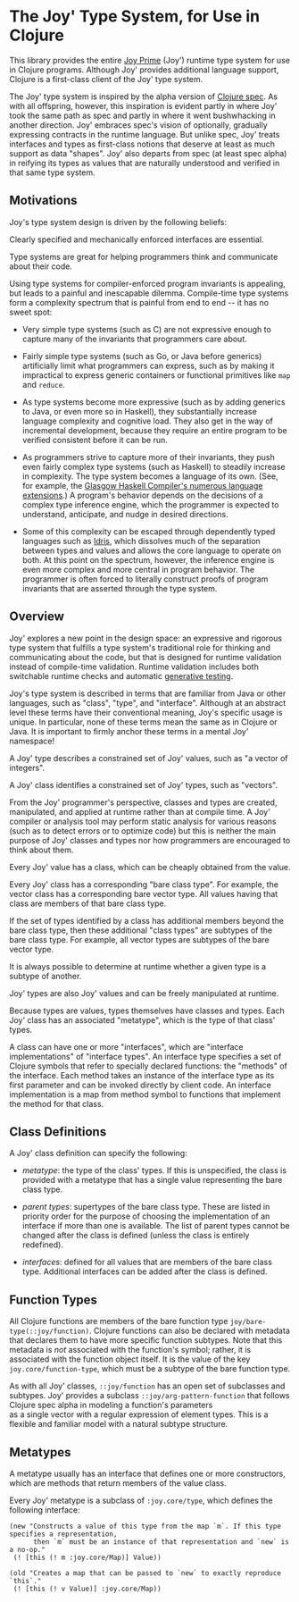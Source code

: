 # The Joy' Type System, for Use in Clojure

This library provides the entire [Joy Prime](https://github.com/joy-prime/joy-prime) (Joy') runtime type system
for use in Clojure programs. Although Joy' provides additional language support, Clojure is a first-class client 
of the Joy' type system. 

The Joy' type system is inspired by the alpha version of [Clojure spec](https://clojure.org/guides/spec).
As with all offspring, however, this inspiration is evident partly in where Joy' took the same path
as spec and partly in where it went bushwhacking in another direction. Joy' 
embraces spec's vision of optionally, gradually expressing contracts in the runtime language. But unlike
spec, Joy' treats interfaces and types as first-class notions that deserve at least as much support as 
data "shapes". Joy' also departs from spec (at least spec alpha) in reifying its types as values
that are naturally understood and verified in that same type system.

## Motivations 

Joy's type system design is driven by the following beliefs:

Clearly specified and mechanically enforced interfaces are essential.

Type systems are great for helping programmers think and communicate about their code.

Using type systems for compiler-enforced program invariants is appealing, but
leads to a painful and inescapable dilemma. Compile-time type systems form a complexity
spectrum that is painful from end to end -- it has no sweet spot:
  
* Very simple type systems (such as C) are not expressive enough to capture
  many of the invariants that programmers care about.
  
* Fairly simple type systems (such as Go, or Java before generics)
  artificially limit what programmers can express, such as by making it impractical to express
  generic containers or functional primitives like `map` and `reduce`.
    
* As type systems become more expressive (such as by adding generics to Java, or even more so in Haskell),
  they substantially increase language complexity and cognitive load. They also get in the way of 
  incremental development, because they require an entire program to be verified consistent before
  it can be run.
    
* As programmers strive to capture more of their invariants, they push even fairly complex type systems 
  (such as Haskell) to steadily increase in complexity. The type system becomes a language of its own.
  (See, for example, the [Glasgow Haskell Compiler's numerous language extensions](https://downloads.haskell.org/~ghc/8.2.1/docs/html/users_guide/glasgow_exts.html).)
  A program's behavior depends on the decisions of a complex type inference engine, which the programmer
  is expected to understand, anticipate, and nudge in desired directions.  
    
* Some of this complexity can be escaped through dependently typed languages such as [Idris](https://www.idris-lang.org/),
  which dissolves much of the separation between types and values and allows the core language to operate on both.
  At this point on the spectrum, however, the inference engine is even more complex and more central in program
  behavior. The programmer is often forced to literally construct proofs of program invariants that are asserted
  through the type system.
  
## Overview
  
Joy' explores a new point in the design space: an expressive and rigorous type system that fulfills
a type system's traditional role for thinking and communicating about the code, but that is designed 
for runtime validation instead of compile-time validation. Runtime validation includes both 
switchable runtime checks and automatic [generative testing](https://nofluffjuststuff.com/conference/raleigh/2013/08/session?id=29335).

Joy's type system is described in terms that are familiar from Java or other languages,
such as "class", "type", and "interface". Although at an abstract level these terms have their
conventional meaning, Joy's specific usage is unique. In particular, none of these terms mean the
same as in Clojure or Java. It is important to firmly anchor these terms in a mental Joy' namespace! 

A Joy' type describes a constrained set of Joy' values, such as "a vector of integers". 

A Joy' class identifies a constrained set of Joy' types, such as "vectors".

From the Joy' programmer's perspective, classes and types are created, manipulated, and applied at 
runtime rather than at compile time. A Joy' compiler or analysis tool may perform static
analysis for various reasons (such as to detect errors or to optimize code) but this is neither 
the main purpose of Joy' classes and types nor how programmers are encouraged to think about them.

Every Joy' value has a class, which can be cheaply obtained from the value.

Every Joy' class has a corresponding "bare class type". For example, the vector class has a corresponding
bare vector type. All values having that class are members of that bare class type.

If the set of types identified by a class has additional members beyond the bare class type, 
then these additional "class types" are subtypes of the bare class type. For example, all vector types
are subtypes of the bare vector type.

It is always possible to determine at runtime whether a given type is a subtype of another.

Joy' types are also Joy' values and can be freely manipulated at runtime.

Because types are values, types themselves have classes and types. Each Joy' class has an 
associated "metatype", which is the type of that class' types.

A class can have one or more "interfaces", which are "interface implementations" of "interface types".
An interface type specifies a set of Clojure symbols that refer to specially declared functions:
the "methods" of the interface. Each method takes an instance of the interface type as its
first parameter and can be invoked directly by client code. An interface implementation is a map from 
method symbol to functions that implement the method for that class. 

## Class Definitions

A Joy' class definition can specify the following: 
    
* *metatype*: the type of the class' types. If this is unspecified, the class is provided with a metatype
  that has a single value representing the bare class type.

* *parent types*: supertypes of the bare class type. These are listed in priority order for the purpose
  of choosing the implementation of an interface if more than one is available. The list of parent types
  cannot be changed after the class is defined (unless the class is entirely redefined).

* *interfaces*: defined for all values that are members of the bare class type. Additional interfaces
  can be added after the class is defined. 
  
## Function Types

All Clojure functions are members of the bare function type `joy/bare-type(::joy/function)`. 
Clojure functions can also be declared with metadata that declares them to have more specific function subtypes. 
Note that this metadata is *not* associated with the function's symbol; rather, it is associated with
the function object itself. It is the value of the key `joy.core/function-type`, which must be a subtype of the 
bare function type.

As with all Joy' classes, `::joy/function` has an open set of subclasses and subtypes. Joy' provides 
a subclass `::joy/arg-pattern-function` that follows Clojure spec alpha in modeling a function's parameters  
as a single vector with a regular expression of element types. This is a flexible and familiar model
with a natural subtype structure. 
  
## Metatypes

A metatype usually has an interface that defines one or more constructors, which are methods that return members
of the value class.

Every Joy' metatype is a subclass of `:joy.core/type`, which defines the following interface:
```
(new "Constructs a value of this type from the map `m`. If this type specifies a representation,
      then `m` must be an instance of that representation and `new` is a no-op." 
 (! [this (! m :joy.core/Map)] Value))

(old "Creates a map that can be passed to `new` to exactly reproduce `this`." 
 (! [this (! v Value)] :joy.core/Map))
```
